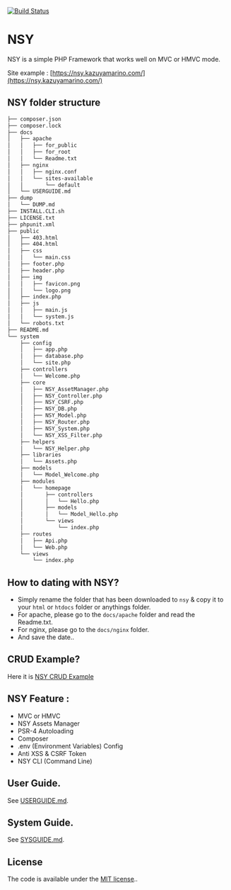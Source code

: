 [![Build Status](https://travis-ci.org/kazuyamarino/nsy.svg?branch=master)](https://travis-ci.org/kazuyamarino/nsy)

# NSY
NSY is a simple PHP Framework that works well on MVC or HMVC mode.

Site example :
[https://nsy.kazuyamarino.com/](https://nsy.kazuyamarino.com/)


## NSY folder structure

```bash
├── composer.json
├── composer.lock
├── docs
│   ├── apache
│   │   ├── for_public
│   │   ├── for_root
│   │   └── Readme.txt
│   ├── nginx
│   │   ├── nginx.conf
│   │   └── sites-available
│   │       └── default
│   └── USERGUIDE.md
├── dump
│   └── DUMP.md
├── INSTALL.CLI.sh
├── LICENSE.txt
├── phpunit.xml
├── public
│   ├── 403.html
│   ├── 404.html
│   ├── css
│   │   └── main.css
│   ├── footer.php
│   ├── header.php
│   ├── img
│   │   ├── favicon.png
│   │   └── logo.png
│   ├── index.php
│   ├── js
│   │   ├── main.js
│   │   └── system.js
│   └── robots.txt
├── README.md
└── system
    ├── config
    │   ├── app.php
    │   ├── database.php
    │   └── site.php
    ├── controllers
    │   └── Welcome.php
    ├── core
    │   ├── NSY_AssetManager.php
    │   ├── NSY_Controller.php
    │   ├── NSY_CSRF.php
    │   ├── NSY_DB.php
    │   ├── NSY_Model.php
    │   ├── NSY_Router.php
    │   ├── NSY_System.php
    │   └── NSY_XSS_Filter.php
    ├── helpers
    │   └── NSY_Helper.php
    ├── libraries
    │   └── Assets.php
    ├── models
    │   └── Model_Welcome.php
    ├── modules
    │   └── homepage
    │       ├── controllers
    │       │   └── Hello.php
    │       ├── models
    │       │   └── Model_Hello.php
    │       └── views
    │           └── index.php
    ├── routes
    │   ├── Api.php
    │   └── Web.php
    └── views
        └── index.php
```


## How to dating with NSY?
* Simply rename the folder that has been downloaded to `nsy` & copy it to your `html` or `htdocs` folder or anythings folder.
* For apache, please go to the `docs/apache` folder and read the Readme.txt.
* For nginx, please go to the `docs/nginx` folder.
* And save the date..


## CRUD Example?
Here it is [NSY CRUD Example](https://github.com/kazuyamarino/crud)


## NSY Feature :
* MVC or HMVC
* NSY Assets Manager
* PSR-4 Autoloading
* Composer
* .env (Environment Variables) Config
* Anti XSS & CSRF Token
* NSY CLI (Command Line)


## User Guide.
See [USERGUIDE.md](https://github.com/kazuyamarino/nsy/blob/master/docs/USERGUIDE.md).

## System Guide.
See [SYSGUIDE.md](https://github.com/kazuyamarino/nsy/blob/master/docs/SYSGUIDE.md).


## License
The code is available under the [MIT license](LICENSE.txt)..
